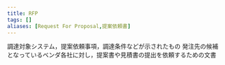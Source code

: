 ```yaml
---
title: RFP
tags: []
aliases: [Request For Proposal,提案依頼書]
---
```

調達対象システム，提案依頼事項，調達条件などが示されたもの
発注先の候補となっているベンダ各社に対し，提案書や見積書の提出を依頼するための文書